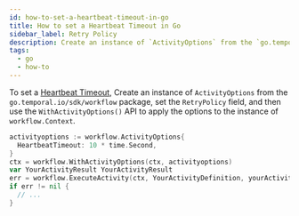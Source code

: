 ```yaml
---
id: how-to-set-a-heartbeat-timeout-in-go
title: How to set a Heartbeat Timeout in Go
sidebar_label: Retry Policy
description: Create an instance of `ActivityOptions` from the `go.temporal.io/sdk/workflow` package, set the `HeartbeatTimeout` field, and then use the `WithActivityOptions()` API to apply the options to the instance of `workflow.Context`.
tags:
  - go
  - how-to
---
```


To set a [Heartbeat Timeout](/concepts/what-is-a-heartbeat-timeout), Create an instance of `ActivityOptions` from the `go.temporal.io/sdk/workflow` package, set the `RetryPolicy` field, and then use the `WithActivityOptions()` API to apply the options to the instance of `workflow.Context`.

```go
activityoptions := workflow.ActivityOptions{
  HeartbeatTimeout: 10 * time.Second,
}
ctx = workflow.WithActivityOptions(ctx, activityoptions)
var YourActivityResult YourActivityResult
err = workflow.ExecuteActivity(ctx, YourActivityDefinition, yourActivityParam).Get(ctx, &YourActivityResult)
if err != nil {
  // ...
}
```

